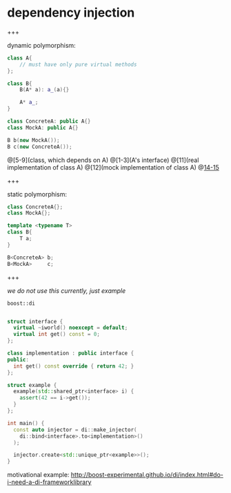 # dependency injection

+++

dynamic polymorphism:

```C++
class A{
    // must have only pure virtual methods
};

class B{
    B(A* a): a_(a){}

    A* a_;
}

class ConcreteA: public A{}
class MockA: public A{}

B b(new MockA());
B c(new ConcreteA());
```

@[5-9](class, which depends on A)
@[1-3](A's interface)
@[11](real implementation of class A)
@[12](mock implementation of class A)
@[14-15](usage)

+++

static polymorphism:

```C++
class ConcreteA{};
class MockA{};

template <typename T>
class B{
    T a;
}

B<ConcreteA> b;
B<MockA>     c;
```


+++

*we do not use this currently, just example*

`boost::di`

```C++

struct interface {
  virtual ~iworld() noexcept = default;
  virtual int get() const = 0;
};

class implementation : public interface {
public:
  int get() const override { return 42; }
};

struct example {
  example(std::shared_ptr<interface> i) {
    assert(42 == i->get());
  }
};

int main() {
  const auto injector = di::make_injector(
    di::bind<interface>.to<implementation>()
  );

  injector.create<std::unique_ptr<example>>();
}
```

motivational example:
http://boost-experimental.github.io/di/index.html#do-i-need-a-di-frameworklibrary
